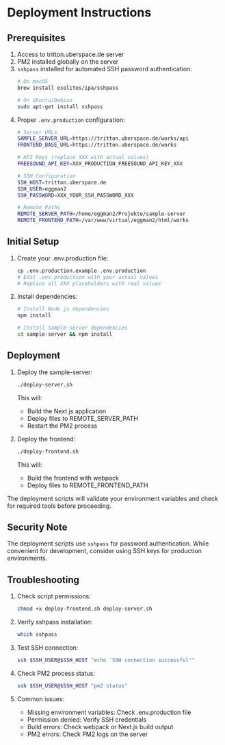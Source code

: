 # Deployment Instructions

## Prerequisites

1. Access to tritton.uberspace.de server
2. PM2 installed globally on the server
3. `sshpass` installed for automated SSH password authentication:
   ```bash
   # On macOS
   brew install esolitos/ipa/sshpass

   # On Ubuntu/Debian
   sudo apt-get install sshpass
   ```
4. Proper `.env.production` configuration:
   ```bash
   # Server URLs
   SAMPLE_SERVER_URL=https://tritton.uberspace.de/works/api
   FRONTEND_BASE_URL=https://tritton.uberspace.de/works

   # API Keys (replace XXX with actual values)
   FREESOUND_API_KEY=XXX_PRODUCTION_FREESOUND_API_KEY_XXX

   # SSH Configuration
   SSH_HOST=tritton.uberspace.de
   SSH_USER=eggman2
   SSH_PASSWORD=XXX_YOUR_SSH_PASSWORD_XXX

   # Remote Paths
   REMOTE_SERVER_PATH=/home/eggman2/Projekte/sample-server
   REMOTE_FRONTEND_PATH=/var/www/virtual/eggman2/html/works
   ```

## Initial Setup

1. Create your .env.production file:
   ```bash
   cp .env.production.example .env.production
   # Edit .env.production with your actual values
   # Replace all XXX placeholders with real values
   ```

2. Install dependencies:
   ```bash
   # Install Node.js dependencies
   npm install

   # Install sample-server dependencies
   cd sample-server && npm install
   ```

## Deployment

1. Deploy the sample-server:
   ```bash
   ./deploy-server.sh
   ```
   This will:
   - Build the Next.js application
   - Deploy files to REMOTE_SERVER_PATH
   - Restart the PM2 process

2. Deploy the frontend:
   ```bash
   ./deploy-frontend.sh
   ```
   This will:
   - Build the frontend with webpack
   - Deploy files to REMOTE_FRONTEND_PATH

The deployment scripts will validate your environment variables and check for required tools before proceeding.

## Security Note

The deployment scripts use `sshpass` for password authentication. While convenient for development, consider using SSH keys for production environments.

## Troubleshooting

1. Check script permissions:
   ```bash
   chmod +x deploy-frontend.sh deploy-server.sh
   ```

2. Verify sshpass installation:
   ```bash
   which sshpass
   ```

3. Test SSH connection:
   ```bash
   ssh $SSH_USER@$SSH_HOST "echo 'SSH connection successful'"
   ```

4. Check PM2 process status:
   ```bash
   ssh $SSH_USER@$SSH_HOST "pm2 status"
   ```

5. Common issues:
   - Missing environment variables: Check .env.production file
   - Permission denied: Verify SSH credentials
   - Build errors: Check webpack or Next.js build output
   - PM2 errors: Check PM2 logs on the server